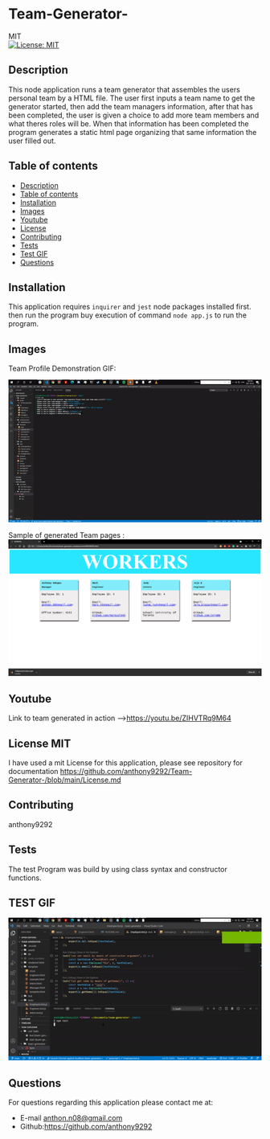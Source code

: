 # Team-Generator-
MIT<br>[![License: MIT](https://img.shields.io/badge/License-MIT-yellow.svg)](https://opensource.org/licenses/MIT)

## Description
 This node application runs a team generator that assembles the users personal team by a HTML file. The user first inputs a team name to get the generator started, then add the team managers information, after that has been completed, the user is given a choice to add more team members and what theres roles will be. When that information has been completed the program generates a static html page organizing that same information the user filled out.
## Table of contents
  - [Description](#description)
  - [Table of contents](#table-of-contents)
  - [Installation](#installation)
  - [Images](#images)
  - [Youtube](#youtube)
  - [License](#license)
  - [Contributing](#contributing)
  - [Tests](#tests)
  - [Test GIF](#test-gif)
  - [Questions](#questions)

## Installation
 This application requires `inquirer` and `jest` node packages installed first. then run the program buy execution of command `node app.js` to run the program.

## Images 
Team Profile Demonstration GIF: 

![Team Profile Gif](https://github.com/anthony9292/Team-Generator-/blob/main/team-gif.gif)

Sample of generated Team pages : 
![Sample of generated page](https://github.com/anthony9292/Team-Generator-/blob/main/assets/generatedpage.PNG)

## Youtube 

  Link to team generated in action -->https://youtu.be/ZIHVTRq9M64


## License MIT
I have used a mit License for this application, please see repository for documentation <https://github.com/anthony9292/Team-Generator-/blob/main/License.md>

## Contributing
   anthony9292

## Tests
 The test Program was build by using class syntax and constructor functions.  

## TEST GIF
![Testing Gif](https://github.com/anthony9292/Team-Generator-/blob/main/test-gif.gif)

## Questions
For questions regarding this application please contact me at:
- E-mail anthon.n08@gmail.com 
- Github:<https://github.com/anthony9292>

    
